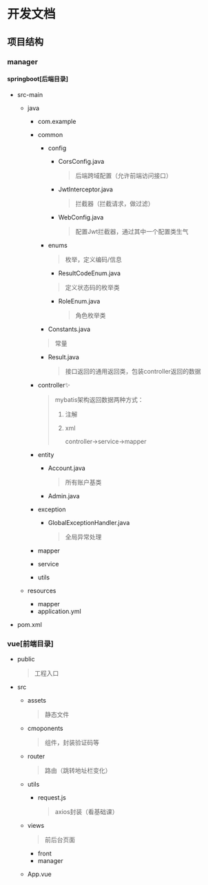 # 开发文档



## 项目结构

### manager

#### springboot[后端目录]

- src-main

  - java

    - com.example

    - common

      - config

        - CorsConfig.java

          > 后端跨域配置（允许前端访问接口）

        - JwtInterceptor.java

          > 拦截器（拦截请求，做过滤）

        - WebConfig.java

          > 配置Jwt拦截器，通过其中一个配置类生气

      - enums

        > 枚举，定义编码/信息

        -  ResultCodeEnum.java

          > 定义状态码的枚举类

        - RoleEnum.java

          > 角色枚举类

      -  Constants.java

        > 常量

      - Result.java

        > 接口返回的通用返回类，包装controller返回的数据

    - controller✨

      > mybatis架构返回数据两种方式：
      >
      > 1. 注解
      >
      > 2. xml
      >
      >    controller->service->mapper

    - entity

      - Account.java

        > 所有账户基类

      - Admin.java

    - exception

      - GlobalExceptionHandler.java

        > 全局异常处理

    - mapper

    - service

    - utils

  - resources

    - mapper
    - application.yml

- pom.xml



### vue[前端目录]

- public

  > 工程入口

- src

  - assets

    > 静态文件

  - cmoponents

    > 组件，封装验证码等

  - router

    > 路由（跳转地址栏变化）

  - utils

    - request.js

      > axios封装（看基础课）

  - views

    > 前后台页面

    - front
    - manager

  - App.vue

